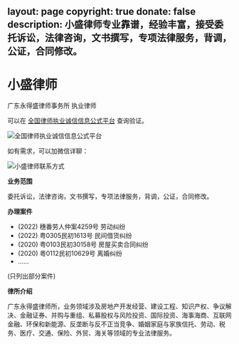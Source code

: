 layout: page
copyright: true
donate: false
description: 小盛律师专业靠谱，经验丰富，接受委托诉讼，法律咨询，文书撰写，专项法律服务，背调，公证，合同修改。
---

# 小盛律师

广东永得盛律师事务所 执业律师

可以在 [全国律师执业诚信信息公式平台](https://credit.acla.org.cn/) 查询验证。

![全国律师执业诚信信息公式平台](https://slefboot-1251736664.cos.ap-beijing.myqcloud.com/20230721_lawer_sheng.png)

如有需求，可以加微信详聊：

![小盛律师联系方式](https://slefboot-1251736664.cos.ap-beijing.myqcloud.com/20230721_lawer_sheng_wx_small.png)

**业务范围**

委托诉讼，法律咨询，文书撰写，专项法律服务，背调，公证，合同修改。

**办理案件**

- (2022) 穗番劳人仲案4259号 劳动纠纷
- (2022) 粤0305民初1613号 民间借货纠纷
- (2020) 粤0103民初30158号 房屋买卖合同纠纷
- (2020) 粵0112民初10629号 离婚纠纷
- ......

(只列出部分案件)

**律所介绍**

广东永得盛律师所，业务领域涉及房地产开发经营、建设工程、知识产权、争议解决、金融证券、并购与重组、私募股权与风险投资、国际投资、海事海商、互联网金融、环保和新能源、反垄断与反不正当竞争、婚姻家庭与家族信托、劳动、税务、医疗、交通、保险、外贸、海关等领域的专业法律服务。